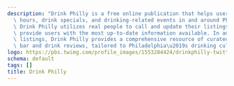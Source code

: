 ```yaml
---
description: "Drink Philly is a free online publication that helps users find happy\
  \ hours, drink specials, and drinking-related events in and around Philadelphia.\
  \ Drink Philly utilizes real people to call and update their listings in order to\
  \ provide users with the most up-to-date information available. In addition to their\
  \ listings, Drink Philly provides a comprehensive resource of curated content, like\
  \ bar and drink reviews, tailored to Philadelphia\u2019s drinking culture. http://philly.thedrinknation.com/"
logo: https://pbs.twimg.com/profile_images/1553284424/drinkphilly-twitter-icon2_400x400.jpg
schema: default
tags: []
title: Drink Philly
---
```

